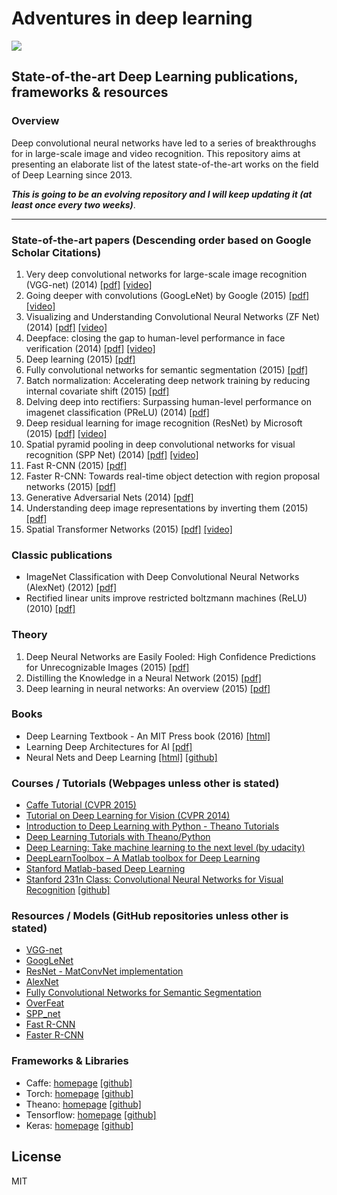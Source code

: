 # Adventures in deep learning 
<p align="left"> <img src="https://raw.githubusercontent.com/GKalliatakis/Adventures-in-deep-learning/master/logo.png?raw=true" /> </p>

## State-of-the-art Deep Learning publications, frameworks & resources

### Overview
Deep convolutional neural networks have led to a series of breakthroughs for in large-scale image and video recognition. This repository aims at presenting an elaborate list of the latest state-of-the-art works on the field of Deep Learning since 2013.

**_This is going to be an evolving repository and I will keep updating it (at least once every two weeks)_**.

---


### State-of-the-art papers (Descending order based on Google Scholar Citations)

1. Very deep convolutional networks for large-scale image recognition (VGG-net)  (2014) [[pdf]](https://arxiv.org/pdf/1409.1556v6.pdf) [[video]](https://www.youtube.com/watch?v=j1jIoHN3m0s)
2. Going deeper with convolutions  (GoogLeNet) by Google (2015) [[pdf]](https://arxiv.org/pdf/1409.4842v1.pdf) [[video]](https://www.youtube.com/watch?v=ySrj_G5gHWI)
3. Visualizing and Understanding Convolutional Neural Networks (ZF Net) (2014) [[pdf]](https://arxiv.org/pdf/1311.2901v3.pdf) [[video]](https://www.youtube.com/watch?v=ghEmQSxT6tw)
4. Deepface: closing the gap to human-level performance in face verification (2014) [[pdf]](https://www.cs.toronto.edu/~ranzato/publications/taigman_cvpr14.pdf) [[video]](https://www.youtube.com/watch?v=n0PQqsaGMhs)
5. Deep learning (2015) [[pdf]](http://www.nature.com/nature/journal/v521/n7553/pdf/nature14539.pdf)
6. Fully convolutional networks for semantic segmentation (2015) [[pdf]](https://people.eecs.berkeley.edu/~jonlong/long_shelhamer_fcn.pdf)
7. Batch normalization: Accelerating deep network training by reducing internal covariate shift (2015) [[pdf]](http://arxiv.org/pdf/1502.03167.pdf)
8. Delving deep into rectifiers: Surpassing human-level performance on imagenet classification (PReLU) (2014) [[pdf]](https://arxiv.org/pdf/1502.01852v1.pdf)
9. Deep residual learning for image recognition (ResNet) by Microsoft (2015) [[pdf]](https://arxiv.org/pdf/1512.03385v1.pdf) [[video]](https://www.youtube.com/watch?v=1PGLj-uKT1w)
10. Spatial pyramid pooling in deep convolutional networks for visual recognition (SPP Net) (2014) [[pdf]](http://arxiv.org/pdf/1406.4729.pdf) [[video]](https://www.youtube.com/watch?v=CX8CCHKlfOE)
11. Fast R-CNN (2015) [[pdf]](http://arxiv.org/pdf/1504.08083v2.pdf)
12. Faster R-CNN: Towards real-time object detection with region proposal networks (2015) [[pdf]](http://papers.nips.cc/paper/5638-faster-r-cnn-towards-real-time-object-detection-with-region-proposal-networks.pdf)
13. Generative Adversarial Nets (2014) [[pdf]](http://papers.nips.cc/paper/5423-generative-adversarial-nets.pdf)
14. Understanding deep image representations by inverting them (2015) [[pdf]](http://arxiv.org/pdf/1412.0035.pdf)
15. Spatial Transformer Networks (2015) [[pdf]](http://papers.nips.cc/paper/5854-spatial-transformer-networks.pdf) [[video]](https://www.youtube.com/watch?v=6NOQC_fl1hQ)

### Classic publications
- ImageNet Classification with Deep Convolutional Neural Networks (AlexNet) (2012) [[pdf]](http://papers.nips.cc/paper/4824-imagenet-classification-with-deep-convolutional-neural-networks.pdf)
- Rectified linear units improve restricted boltzmann machines (ReLU) (2010) [[pdf]](http://machinelearning.wustl.edu/mlpapers/paper_files/icml2010_NairH10.pdf) 

### Theory
1. Deep Neural Networks are Easily Fooled: High Confidence Predictions for Unrecognizable Images (2015) [[pdf]](http://arxiv.org/pdf/1412.1897v4.pdf)
2. Distilling the Knowledge in a Neural Network (2015) [[pdf]](http://arxiv.org/pdf/1503.02531v1.pdf)
3. Deep learning in neural networks: An overview (2015) [[pdf]](https://arxiv.org/pdf/1404.7828v4.pdf)



### Books
- Deep Learning Textbook - An MIT Press book (2016) [[html]](http://www.deeplearningbook.org/)
- Learning Deep Architectures for AI [[pdf]](http://www.iro.umontreal.ca/~bengioy/papers/ftml_book.pdf)
- Neural Nets and Deep Learning [[html]](http://neuralnetworksanddeeplearning.com/) [[github]](https://github.com/mnielsen/neural-networks-and-deep-learning)

### Courses / Tutorials (Webpages unless other is stated)
- [Caffe Tutorial (CVPR 2015)](https://docs.google.com/presentation/d/1TI4TbU1NaKdPG0VRMhQjW8hsKdnjwx3StjhCZ5ZT5UM/edit#slide=id.g7569f7be5_1_0)
- [Tutorial on Deep Learning for Vision (CVPR 2014)](https://sites.google.com/site/deeplearningcvpr2014/)
- [Introduction to Deep Learning with Python - Theano Tutorials](https://github.com/Newmu/Theano-Tutorials)
- [Deep Learning Tutorials with Theano/Python](https://github.com/lisa-lab/DeepLearningTutorials)
- [Deep Learning: Take machine learning to the next level (by udacity)](https://www.udacity.com/course/deep-learning--ud730)
- [DeepLearnToolbox – A Matlab toolbox for Deep Learning](https://github.com/rasmusbergpalm/DeepLearnToolbox)
- [Stanford Matlab-based Deep Learning](https://github.com/amaas/stanford_dl_ex)
- [Stanford 231n Class: Convolutional Neural Networks for Visual Recognition](http://cs231n.stanford.edu/) [[github]](http://cs231n.github.io/)


### Resources / Models (GitHub repositories unless other is stated)
- [VGG-net](https://github.com/BVLC/caffe/wiki/Model-Zoo#models-used-by-the-vgg-team-in-ilsvrc-2014)
- [GoogLeNet](https://github.com/BVLC/caffe/tree/master/models/bvlc_googlenet)
- [ResNet - MatConvNet implementation](https://github.com/zhanghang1989/ResNet-Matconvnet)
- [AlexNet](https://github.com/BVLC/caffe/tree/master/models/bvlc_alexnet)
- [Fully Convolutional Networks for Semantic Segmentation](https://github.com/shelhamer/fcn.berkeleyvision.org)
- [OverFeat](https://github.com/sermanet/OverFeat)
- [SPP_net](https://github.com/ShaoqingRen/SPP_net)
- [Fast R-CNN](https://github.com/rbgirshick/fast-rcnn)
- [Faster R-CNN](https://github.com/rbgirshick/py-faster-rcnn)


### Frameworks & Libraries
- Caffe: [homepage](http://caffe.berkeleyvision.org/) [[github]](https://github.com/BVLC/caffe) 
- Torch: [homepage](http://torch.ch/) [[github]](https://github.com/torch) 
- Theano: [homepage](http://deeplearning.net/software/theano/) [[github]](https://github.com/torch) 
- Tensorflow: [homepage](https://www.tensorflow.org/) [[github]](https://github.com/tensorflow/tensorflow)
- Keras: [homepage](https://keras.io/) [[github]](https://github.com/fchollet/keras)

License
----

MIT


[//]: # (These are reference links used in the body of this note and get stripped out when the markdown processor does its job. There is no need to format nicely because it shouldn't be seen. Thanks SO - http://stackoverflow.com/questions/4823468/store-comments-in-markdown-syntax)


   [dill]: <https://github.com/joemccann/dillinger>
   [git-repo-url]: <https://github.com/joemccann/dillinger.git>
   [john gruber]: <http://daringfireball.net>
   [@thomasfuchs]: <http://twitter.com/thomasfuchs>
   [df1]: <http://daringfireball.net/projects/markdown/>
   [markdown-it]: <https://github.com/markdown-it/markdown-it>
   [Ace Editor]: <http://ace.ajax.org>
   [node.js]: <http://nodejs.org>
   [Twitter Bootstrap]: <http://twitter.github.com/bootstrap/>
   [keymaster.js]: <https://github.com/madrobby/keymaster>
   [jQuery]: <http://jquery.com>
   [@tjholowaychuk]: <http://twitter.com/tjholowaychuk>
   [express]: <http://expressjs.com>
   [AngularJS]: <http://angularjs.org>
   [Gulp]: <http://gulpjs.com>

   [PlDb]: <https://github.com/joemccann/dillinger/tree/master/plugins/dropbox/README.md>
   [PlGh]:  <https://github.com/joemccann/dillinger/tree/master/plugins/github/README.md>
   [PlGd]: <https://github.com/joemccann/dillinger/tree/master/plugins/googledrive/README.md>
   [PlOd]: <https://github.com/joemccann/dillinger/tree/master/plugins/onedrive/README.md>
